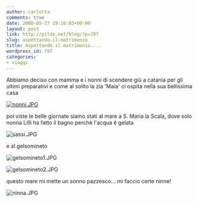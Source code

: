```yaml
---
author: carlotta
comments: true
date: 2008-05-27 19:16:03+00:00
layout: post
link: http://pilde.net/blog/?p=797
slug: aspettando-il-matrimonio
title: Aspettando il matrimonio....
wordpress_id: 797
categories:
- viaggi
---
```


Abbiamo deciso con mamma e i nonni di scendere giù a catania per gli ultimi preparativi e come al solito la zia 'Maia' ci ospita nella sua bellissima casa

[![nonni.JPG](http://pilde.net/blog/wp-content/uploads/2008/05/nonni.JPG)](http://pilde.net/blog/wp-content/uploads/2008/05/nonni.JPG)

poi viste le belle giornate siamo stati al mare a S. Maria la Scala, dove solo nonna Lilli ha fatto il bagno perchè l'acqua è gelata

![sassi.JPG](http://pilde.net/blog/wp-content/uploads/2008/05/sassi.JPG)

e al gelsomineto

![gelsomineto1.JPG](http://pilde.net/blog/wp-content/uploads/2008/05/gelsomineto1.JPG)

![gelsomineto2.JPG](http://pilde.net/blog/wp-content/uploads/2008/05/gelsomineto2.JPG)

questo mare mi mette un sonno pazzesco....mi faccio certe ninne!

![ninna.JPG](http://pilde.net/blog/wp-content/uploads/2008/05/ninna.JPG)



